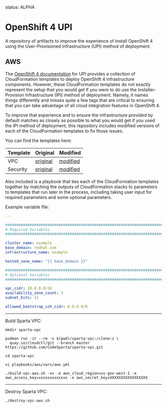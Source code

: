 status: ALPHA
# OpenShift 4 UPI

A repository of artifacts to improve the experience of install OpenShift 4
using the User-Provisioned Infrastructure (UPI) method of deployment.

## AWS

The [OpenShift 4 documentation][1] for UPI provides a collection of
CloudFormation templates to deploy OpenShift 4 infrastructure components.
However, these CloudFormation templates do not exactly represent the setup that
you would get if you were to do use the Installer-Provision Infrastructure
(IPI) method of deployment. Namely, it names things differently and misses
quite a few tags that are critical to ensuring that you can take advantage of
all cloud integration features in OpenShift 4.

To improve that experience and to ensure the infrastructure provided by default
matches as closely as possible to what you would get if you used the IPI method
of deployment, this repository includes modified versions of each of the
CloudFormation templates to fix those issues.

You can find the templates here:

| Template                 | Original                                                             | Modified                                                    |
| ------------------------ | -------------------------------------------------------------------- | ----------------------------------------------------------- |
| VPC                      | [original](playbooks/aws/cloudformation/vpc.original.yaml)           | [modified](playbooks/aws/cloudformation/vpc.yaml)           |
| Security                 | [original](playbooks/aws/cloudformation/security.original.yaml)      | [modified](playbooks/aws/cloudformation/security.yaml)      |

Also included is a playbook that ties each of the CloudFormation templates
together by matching the outputs of CloudFormation stacks to parameters to
templates that run later in the process, including taking user input for
required parameters and some optional parameters.

Example variable file:

```yaml
---

###############################################################################
# Required Variables
###############################################################################

cluster_name: example
base_domain: redhat.com
infrastructure_name: example

hosted_zone_name: "{{ base_domain }}"

###############################################################################
# Optional Variables
###############################################################################

vpc_cidr: 10.0.0.0/16
availability_zone_count: 3
subnet_bits: 12

allowed_bootstrap_ssh_cidr: 0.0.0.0/0

```
----------------------------------------------------
Build Sparta VPC:
```
mkdir sparta-vpc
```
```
podman run -it --rm -v $(pwd)/sparta-vpc:/clone:z \
  quay.io/cloudctl/git --branch master https://github.com/CodeSparta/sparta-vpc.git
```
```
cd sparta-vpc
```
```
vi playbooks/aws/vars/aws.yml
```
```
./build-vpc-aws.sh -vv -e aws_cloud_region=us-gov-west-1 -e aws_access_key=xxxxxxxxxxxxx -e aws_secret_key=XXXXXXXXXXXXXXXXX
```

----------------------------------------------------
Destroy Sparta VPC:

```bash
./destroy-vpc-aws.sh
```

[1]: https://docs.openshift.com/container-platform/latest/installing/installing_aws/installing-aws-user-infra.html

